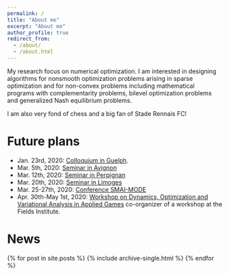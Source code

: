 ```yaml
---
permalink: /
title: "About me"
excerpt: "About me"
author_profile: true
redirect_from:
  - /about/
  - /about.html
---
```


My research focus on numerical optimization. I am interested in designing algorithms for nonsmooth optimization problems arising in sparse optimization and for non-convex problems including mathematical programs with complementarity problems, bilevel optimization problems and generalized Nash equilibrium problems.

I am also very fond of chess and a big fan of Stade Rennais FC!

Future plans
======
  * Jan. 23rd, 2020: [Colloquium in Guelph](https://mathstat.uoguelph.ca/node/414).
  * Mar. 5th, 2020: [Seminar in Avignon](https://math.univ-avignon.fr/seminaires/seminaire-danalyse-non-lineaire-optimisation/)
  * Mar. 12th, 2020: [Seminar in Perpignan](https://lamps.univ-perp.fr/fr/menu/seminaires/planning/)
  * Mar. 20th, 2020: [Seminar in Limoges](https://indico.math.cnrs.fr/category/36/)
  * Mar. 25-27th, 2020: [Conference SMAI-MODE](http://smai-mode2020.inria.fr/)
  * Apr. 30th-May 1st, 2020: [Workshop on Dynamics, Optimization and Variational Analysis in Applied Games](http://www.fields.utoronto.ca/activities/19-20/applied-games) co-organizer of a workshop at the Fields Institute.

News
======
{% for post in site.posts %}
  {% include archive-single.html %}
{% endfor %}
